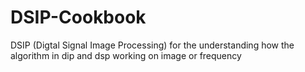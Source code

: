 # DSIP-Cookbook
DSIP (Digtal Signal Image Processing) for the understanding how the algorithm in dip and dsp working on image or frequency
